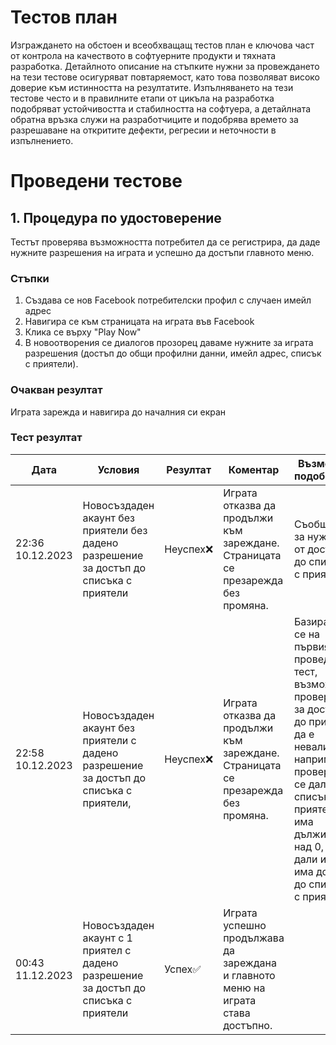 # Тестов план
Изграждането на обстоен и всеобхващащ тестов план е ключова част от контрола на качеството в софтуерните продукти и тяхната разработка. Детайлното описание на стъпките нужни за провеждането на тези тестове осигуряват повтаряемост, като това позволяват високо доверие към истинността на резултатите. Изпълняването на тези тестове често и в правилните етапи от цикъла на разработка подобряват устойчивостта и стабилността на софтуера, а детайлната обратна връзка служи на разработчиците и подобрява времето за разрешаване на откритите дефекти, регресии и неточности в изпълнението.

# Проведени тестове
## 1. Процедура по удостоверение

Тестът проверява възможността потребител да се регистрира, да даде нужните разрешения на играта и успешно да достъпи главното меню.

### Стъпки

1. Създава се нов Facebook потребителски профил с случаен имейл адрес
2. Навигира се към страницата на играта във Facebook
3. Клика се върху "Play Now"
4. В новоотворения се диалогов прозорец даваме нужните за играта разрешения (достъп до общи профилни данни, имейл адрес, списък с приятели).

### Очакван резултат

Играта зарежда и навигира до началния си екран

### Тест резултат

| Дата | Условия | Резултат | Коментар | Възможни подобрения     |
|------|---------|----------|----------|-------------------------|
|22:36 10.12.2023    |  Новосъздаден акаунт без приятели без дадено разрешение за достъп до списъка с приятели  |  Неуспех❌        | Играта отказва да продължи към зареждане. Страницата се презарежда без промяна.| Съобщение за нуждата от достъп до списъка с приятели |
|22:58 10.12.2023     | Новосъздаден акаунт без приятели с дадено разрешение за достъп до списъка с приятели, |  Неуспех❌        | Играта отказва да продължи към зареждане. Страницата се презарежда без промяна.| Базирайки се на първия проведен тест, възможно е проверката за достъп до приятели да е невалидна, например проверява се дали списъка с приятели има дължина над 0, а не дали играта има достъп до списъка с приятели |
|00:43 11.12.2023      |Новосъздаден акаунт с 1 приятел с дадено разрешение за достъп до списъка с приятели |  Успех✅        | Играта успешно продължава да зареждана и главното меню на играта става достъпно.|  |
